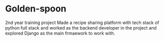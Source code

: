 # Golden-spoon
2nd year training project
Made a recipe sharing platform with tech stack of python full stack and worked as the backend developer in the project and explored Django as the main frmaework to work with.
